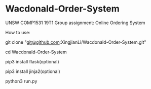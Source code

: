 # Wacdonald-Order-System

UNSW COMP1531 19T1 Group assignment: Online Ordering System

How to use:

  git clone "git@github.com:XingjianLi/Wacdonald-Order-System.git"
  
  cd Wacdonald-Order-System
  
  pip3 install flask(optional)
  
  pip3 install jinja2(optional)
  
  python3 run.py
